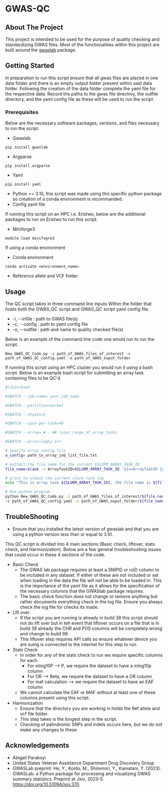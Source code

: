 # GWAS-QC

## About The Project
This project is intended to be used for the purpose of quality checking and standardizing GWAS files.
Most of the functionalities within this project are built around the [gwaslab](https://github.com/Cloufield/gwaslab/) package. 

## Getting Started
In preparation to run this script ensure that all gwas files are placed in one data folder and there is an empty output folder 
present within said data folder. Following the creation of the data folder complete the yaml file for the respective data.
Record the paths to the gwas file directroy, the outfile directory, and the yaml config file as these will be used to run the 
script. 
### Prerequisites 
Below are the necessary software packages, versions, and files necessary to run the script. 
* Gwaslab
````commandline
pip install gwaslab
````
* Argparse
```commandline
pip install argparse
```
* Yaml
```commandline
pip install yaml
```
* Python == 3.10, this script was made using this specific python package so creation of a conda environment is recommanded. 
* Config yaml file 

If running this script on an HPC i.e. Eristwo, below are the additional packages to run on Eristwo to run this script.
* Miniforge3
```commandline
module load minifogre3
```
If using a conda environment 
* Conda environment
```commandline
conda activate <environment_name>
```
* Reference allele and VCF folder 
## Usage
The QC script takes in three command line inputs
Within the folder that holds both the GWAS_QC script and GWAS_QC script yaml config file.
* -i, --infile : path to GWAS file(s)
* -c, --config : path to yaml config file 
* -o, --outfile : path and name to quality checked file(s)

Below is an example of the command line code one would run to run the script. 
```commandline
New_GWAS_QC_Code.py -i path_of_GWAS_files_of_interest -c path_of_GWAS_QC_config.yaml -o path_of_GWAS_ouput_folder
```
If running this script using an HPC cluster you would run it using a bash script. Below is an example bash script for 
submitting an array task containing files to be QC'd.
```bash
#!/bin/bash

#SBATCH --job-name= your_job_name 

#SBATCH --partition=normal

#SBATCH --ntasks=1

#SBATCH --cpus-per-task=40

#SBATCH --array= # - ## (your_range_of_array_tasks

#SBATCH --error=log%j.err

# specify array config file
a_config= path_to_array_job_list_file.txt

# extract the file name for the current $SLURM_ARRAY_TASK_ID
file_name=$(awk -v ArrayTaskID=$SLURM_ARRAY_TASK_ID '$1==ArrayTaskID {print $2}' $a_config)

# print to stdout the current slurm task log
echo "This is array task ${SLURM_ARRAY_TASK_ID}, the file name is ${file_name}." >> /dev/stdout

# Run python program
python New_GWAS_QC_Code.py -i path_of_GWAS_files_of_interest/${file_name} 
-c path_of_GWAS_QC_config.yaml -o path_of_GWAS_ouput_folder/${file_name}
```
## TroubleShooting 
* Ensure that you installed the latest version of gwaslab and that you are using a python version less than or equal to 
3.10. 

This QC script is divided into 4 main sections (Basic check, liftover, stats check, and Harmonization). Below are a few
general troubleshooting issues that could occur in these 4 sections of the code. 
* Basic Check 
  * The GWAS lab package requires at least a SNIPID or rsID column to be included in any dataset. If either of these are
    not included or set when loading in the data the file will not be able to be loaded in. This is the importance of the 
    yaml file as it allows for the specification of the necessary columns that the GWASlab package requires. 
  * The basic check function does not change or remove anything but rather documents everything check in the log file. 
    Ensure you always check the log file for checks its made. 
* Lift over 
  * If the script you are running is already in build 38 this script should not do lift over but in teh event that liftover
  occurs on a file that is in build 38 already the CHR and POS columns will be completely wrong and change to build 99. 
  * This liftover step requires API calls so ensure whatever device you are suing is connected to the internet for this 
  step to run. 
* Stats Check 
  * In order for any of the stats check to run we require specific columns for each. 
    * For mlog10P --> P, we require the dataset to have a mlog10p column
    * For OR --> Beta, we require the dataset to have a OR column 
    * For maf calculation --> we require the dataset to have an EAF column 
  * We cannot calculate the EAF or MAF without at least one of these columns present using this script. 
* Harmonization
  * Ensure that the directory you are working in holds the Ref allele and vcf file folder. 
  * This step takes is the longest step in the script. 
  * Checking of palindromic SNPs and indels occurs here, but we do not make any changes to these. 
  

## Acknowledgements
 * Abigail Parakoyi
 * United States Veteran Assistance Department Drug Discovery Group 
 * GWASLab preprint: He, Y., Koido, M., Shimmori, Y., Kamatani, Y. (2023). GWASLab: a Python package for processing and 
    visualizing GWAS summary statistics. Preprint at Jxiv, 2023-5. https://doi.org/10.51094/jxiv.370